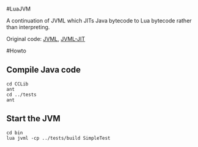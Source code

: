 #LuaJVM


A continuation of JVML which JITs Java bytecode to Lua bytecode rather than interpreting.

Original code: [JVML](https://github.com/ds84182/JVML), [JVML-JIT](https://github.com/Yevano/JVML-JIT )

#Howto


## Compile Java code

    cd CCLib
    ant
    cd ../tests
    ant

## Start the JVM

    cd bin
    lua jvml -cp ../tests/build SimpleTest
